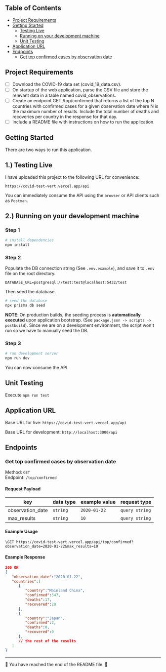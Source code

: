 ## Table of Contents
* [Project Requirements](#project-requirements)
* [Getting Started](#getting-started)
  * [Testing Live](#1-testing-live)
  * [Running on your development machine](#2-running-on-your-development-machine)
  * [Unit Testing](#unit-testing)
* [Application URL](#application-url)
* [Endpoints](#endpoints)
  * [Get top confirmed cases by observation date](#get-top-confirmed-cases-by-observation-date)

## Project Requirements
- [ ] Download the COVID-19 data set (covid_19_data.csv). 
- [ ] On startup of the web application, parse the CSV file and store the relevant data in a table named covid_observations.
- [ ] Create an endpoint GET /top/confirmed that returns a list of the top N countries with confirmed cases for a given observation date where N is the maximum number of results. Include the total number of deaths and recoveries per country in the response for that day.
- [ ] Include a README file with instructions on how to run the application.

## Getting Started

There are two ways to run this application. 

## 1.) Testing Live

I have uploaded this project to the following URL for convenience: 

`https://covid-test-vert.vercel.app/api`

You can immediately consume the API using the `browser` or API clients such as `Postman`.

## 2.) Running on your development machine

### Step 1
```bash
# install dependencies
npm install
```
### Step 2
Populate the DB connection string (See `.env.example`), and save it to `.env` file on the root directory.

```env
DATABASE_URL=postgresql://test:test@localhost:5432/test
```
Then seed the database.

```bash
# seed the database
npx prisma db seed
```

**NOTE**: On production builds, the seeding process is **automatically executed** upon application bootstrap. (See `package.json -> scripts -> postbuild`). Since we are on a development environment, the script won't run so we have to manually seed the DB.


### Step 3
```bash
# run development server
npm run dev
```
You can now consume the API.


## Unit Testing
Execute `npm run test`

## Application URL

Base URL for live: `https://covid-test-vert.vercel.app/api`

Base URL for development: `http://localhost:3000/api`

## Endpoints
### Get top confirmed cases by observation date
Method: `GET`  
Endpoint: `/top/confirmed`  

#### Request Payload
| key | data type | example value | request type |
| --- | ----- | --------- | ------------ |
| observation_date | `string` | `2020-01-22` | `query string`|
| max_results | `string` | `10` | `query string`|

#### Example Usage

`\GET https://covid-test-vert.vercel.app/api/top/confirmed?observation_date=2020-01-22&max_results=10`

#### Example Response
```json
200 OK
{
   "observation_date":"2020-01-22",
   "countries":[
      {
         "country":"Mainland China",
         "confirmed":547,
         "deaths":17,
         "recovered":28
      },
      {
         "country":"Japan",
         "confirmed":2,
         "deaths":0,
         "recovered":0
      },
      // the rest of the results
   ]
}
```

---

🚨 You have reached the end of the README file. 🚨